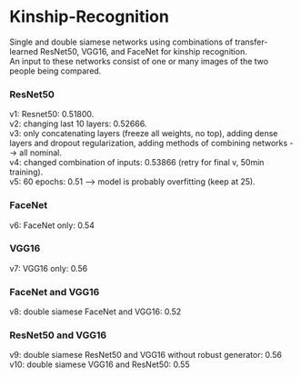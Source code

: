 # Kinship-Recognition
Single and double siamese networks using combinations of transfer-learned ResNet50, VGG16, and FaceNet for kinship recognition.  
An input to these networks consist of one or many images of the two people being compared.  

### ResNet50 ###
v1: Resnet50: 0.51800.  
v2: changing last 10 layers: 0.52666.  
v3: only concatenating layers (freeze all weights, no top), adding dense layers and dropout regularization, adding methods of combining networks --> all nominal.     
v4: changed combination of inputs: 0.53866 (retry for final v, 50min training).  
v5: 60 epochs: 0.51 --> model is probably overfitting (keep at 25).   

### FaceNet ###
v6: FaceNet only: 0.54  

### VGG16 ###
v7: VGG16 only: 0.56  

### FaceNet and VGG16 ###
v8: double siamese FaceNet and VGG16: 0.52  

### ResNet50 and VGG16 ###
v9: double siamese ResNet50 and VGG16 without robust generator: 0.56  
v10: double siamese VGG16 and ResNet50: 0.55  
